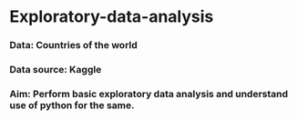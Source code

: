 # Exploratory-data-analysis

### Data: Countries of the world

### Data source: Kaggle 

### Aim: Perform basic exploratory data analysis and understand use of python for the same. 
